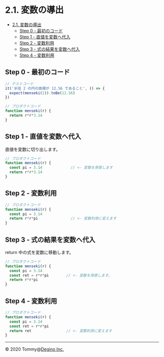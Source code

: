 # 2.1. 変数の導出

<!-- TOC -->

- [2.1. 変数の導出](#21-変数の導出)
  - [Step 0 - 最初のコード](#step-0---最初のコード)
  - [Step 1 - 直値を変数へ代入](#step-1---直値を変数へ代入)
  - [Step 2 - 変数利用](#step-2---変数利用)
  - [Step 3 - 式の結果を変数へ代入](#step-3---式の結果を変数へ代入)
  - [Step 4 - 変数利用](#step-4---変数利用)

<!-- /TOC -->

## Step 0 - 最初のコード

```js
// テストコード
it('半径 2 の円の面積が 12.56 であること', () => {
  expect(menseki(2)).toBe(12.56)
})

// プロダクトコード
function menseki(r) {
  return r*r*3.14
}
```

## Step 1 - 直値を変数へ代入

直値を変数に切り出します。

```js
// プロダクトコード
function menseki(r) {
  const pi = 3.14             // <- 変数を用意します
  return r*r*3.14
}
```

## Step 2 - 変数利用

```js
// プロダクトコード
function menseki(r) {
  const pi = 3.14
  return r*r*pi               // <- 変数利用に変えます
}
```

## Step 3 - 式の結果を変数へ代入

return 中の式を変数に移動します。

```js
// プロダクトコード
function menseki(r) {
  const pi = 3.14
  const ret = r*r*pi        // <- 変数を用意します。
  return r*r*pi
}
```

## Step 4 - 変数利用

```js
// プロダクトコード
function menseki(r) {
  const pi = 3.14
  const ret = r*r*pi
  return ret                // <- 変数利用に変えます
}
```

---

&copy; 2020 Tommy@[Degino Inc.](https://www.degino.com/)
